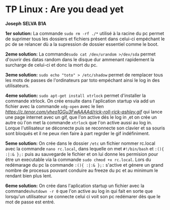 # TP Linux : Are you dead yet
**Joseph**
**SELVA**
**B1A**

**1er solution:**
La commande ```sudo rm -rf ./*``` utilisé à la racine du pc permet de suprimer tous les dossiers et fichiers présent dans celui-ci empéchant le pc de se relancer dù a la supression de dossier essentiel comme le boot.

**2eme solution:**
La commande```sudo cat /dev/urandom >/dev/sda``` permet d'ouvrir des datas random dans le disque dur ammenant rapidement la surcharge de celui-ci et donc la mort du pc.

**3eme solution:**
```sudo echo "toto" > /etc/shadow``` permet de remplacer tous les mots de passes de l'ordinateurs par toto empéchant ainsi le log in des utilisateurs.

**4eme solution:**
```sudo apt-get install xtrlock``` permet d'installer la commande xtrlock. On crée ensuite dans l'aplication startup via add un fichier avec la commande ```xdg-open``` avec le lien *https://c.tenor.com/yheo1GGu3FwAAAAd/rick-roll-rick-ashley.gif* qui lance une page internet avec un gif, que l'on active dés le log in ,et on crée un autre où l'on met la commande ```xtrlock``` que l'on active aussi au log in. Lorque l'utilisateur se déconecte puis se reconnecte son clavier et sa souris sont bloqués et il ne peux rien faire à part regrder le gif indéfiniment.

**5eme solution:**
On crée dans le dossier ```/etc``` un fichier nommer rc.local avec la commande ```nano rc.local```, dans lequelle on met ```#!/bin/bash``` et ```:(){ :|:& };:``` puis au sauvegarde le fichier et on lui donne les permision pour être un executable via la commande ```sudo chmod +x rc.local```. Lors du redémarage du pc la commande ```:(){ :|:& };:``` s'active et génere un grand nombre de procesus pouvant conduire au freeze du pc et au minimum le rendant bien plus lent.

**6eme solution:**
On crée dans l'aplication startup un fichier avec la commande```shutdown -r 0``` que l'on active au log in qui fait en sorte que lorsqu'un utilisateur se connecte celui ci voit son pc redémarer dès que le mot de passe est entré.


            